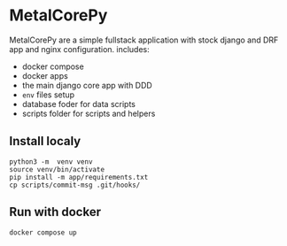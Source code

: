 # MetalCorePy

MetalCorePy are a simple fullstack application with stock django and DRF app and nginx configuration. includes:

- docker compose
- docker apps
- the main django core app with DDD
- `env` files setup
- database foder for data scripts
- scripts folder for scripts and helpers

## Install localy 

```console
python3 -m  venv venv
source venv/bin/activate
pip install -m app/requirements.txt
cp scripts/commit-msg .git/hooks/
```

## Run with docker

```console
docker compose up
```
